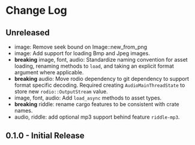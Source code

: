 # Change Log

## Unreleased

* image: Remove seek bound on Image::new_from_png
* image: Add support for loading Bmp and Jpeg images.
* **breaking** image, font, audio: Standardize naming convention for asset loading, renaming methods
    to `load`, and taking an explicit format argument where applicable.
* **breaking** audio: Move rodio dependency to git dependency to support format specific decoding.
    Required creating `AudioMainThreadState` to store new `rodio::OutputStream` value.
* image, font, audio: Add `load_async` methods to asset types.
* **breaking** riddle: rename cargo features to be consistent with crate names.
* audio, riddle: add optional mp3 support behind feature `riddle-mp3`.

## 0.1.0 - Initial Release
